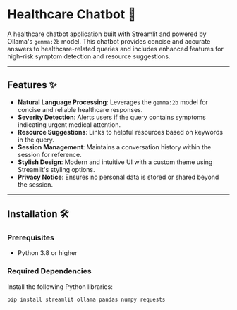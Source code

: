 # Healthcare Chatbot 💬

A healthcare chatbot application built with Streamlit and powered by Ollama's `gemma:2b` model. This chatbot provides concise and accurate answers to healthcare-related queries and includes enhanced features for high-risk symptom detection and resource suggestions.

---

## Features ✨

- **Natural Language Processing**: Leverages the `gemma:2b` model for concise and reliable healthcare responses.
- **Severity Detection**: Alerts users if the query contains symptoms indicating urgent medical attention.
- **Resource Suggestions**: Links to helpful resources based on keywords in the query.
- **Session Management**: Maintains a conversation history within the session for reference.
- **Stylish Design**: Modern and intuitive UI with a custom theme using Streamlit's styling options.
- **Privacy Notice**: Ensures no personal data is stored or shared beyond the session.

---

## Installation 🛠️

### Prerequisites
- Python 3.8 or higher

### Required Dependencies
Install the following Python libraries:

```bash
pip install streamlit ollama pandas numpy requests


